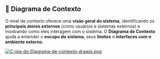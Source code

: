 ## 📌  Diagrama de Contexto

O nível de contexto oferece uma **visão geral do sistema**, identificando os **principais atores externos** (como usuários e sistemas externos) e mostrando como eles interagem com o sistema. O **Diagrama de Contexto** ajuda a entender o **escopo do sistema**, seus **limites** e **interfaces com o ambiente externo**.

[![C-pia-do-Diagrama-de-contexto-drawio.png](https://i.postimg.cc/Qx9SNhz7/C-pia-do-Diagrama-de-contexto-drawio.png)](https://postimg.cc/KRbtJSxc)
